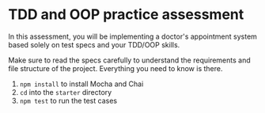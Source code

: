 # TDD and OOP practice assessment

In this assessment, you will be implementing a doctor's appointment system
based solely on test specs and your TDD/OOP skills.

Make sure to read the specs carefully to understand the requirements and file
structure of the project. Everything you need to know is there.

1. `npm install` to install Mocha and Chai
2. `cd` into the `starter` directory
3. `npm test` to run the test cases

